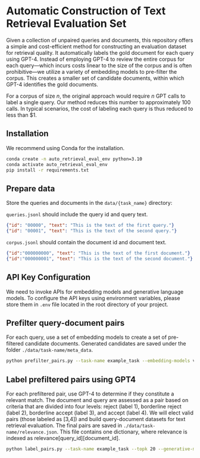 # Automatic Construction of Text Retrieval Evaluation Set
Given a collection of unpaired queries and documents, this repository offers a simple and cost-efficient method for constructing an evaluation dataset for retrieval quality. It automatically labels the gold document for each query using GPT-4. Instead of employing GPT-4 to review the entire corpus for each query—which incurs costs linear to the size of the corpus and is often prohibitive—we utilize a variety of embedding models to pre-filter the corpus. This creates a smaller set of candidate documents, within which GPT-4 identifies the gold documents.

For a corpus of size $n$, the original approach would require $n$ GPT calls to label a single query. Our method reduces this number to approximately 100 calls. In typical scenarios, the cost of labeling each query is thus reduced to less than $1.

## Installation

We recommend using Conda for the installation.

```bash
conda create -n auto_retrieval_eval_env python=3.10
conda activate auto_retrieval_eval_env
pip install -r requirements.txt
```

## Prepare data
Store the queries and documents in the `data/{task_name}` directory:

`queries.jsonl` should include the query id and query text.
```json
{"id": "00000", "text": "This is the text of the first query."}
{"id": "00001", "text": "This is the text of the second query."}
```

`corpus.jsonl` should contain the document id and document text.
```json
{"id":"000000000", "text": "This is the text of the first document."}
{"id":"000000001", "text": "This is the text of the second document."}
```

## API Key Configuration

We need to invoke APIs for embedding models and generative language models. To configure the API keys using environment variables, please store them in `.env` file located in the root directory of your project.

## Prefilter query-document pairs

For each query, use a set of embedding models to create a set of pre-filtered candidate documents. Generated candidates are saved under the folder `./data/task-name/meta_data`.

```bash
python prefilter_pairs.py --task-name example_task --embedding-models voyage-large-2,text-embedding-3-large --topk 20
```

## Label prefiltered pairs using GPT4

For each prefiltered pair, use GPT-4 to determine if they constitute a relevant match. The document and query are assessed as a pair based on criteria that are divided into four levels: reject (label 1), borderline reject (label 2), borderline accept (label 3), and accept (label 4). We will elect valid pairs (those labeled as [3,4]) and build query-document datasets for text retrieval evaluation. The final pairs are saved in `./data/task-name/relevance.json`. This file contains one dictionary, where relevance is indexed as relevance[query_id][document_id].

```bash
python label_pairs.py --task-name example_task --topk 20 --generative-model gpt-4o
```